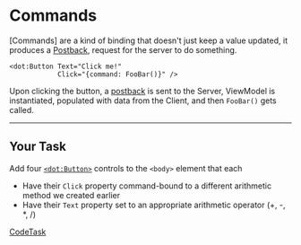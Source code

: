 # Commands

[Commands] are a kind of binding that doesn't just keep a value updated, it produces a [Postback],
request for the server to do something.

```dothtml
<dot:Button Text="Click me!"
            Click="{command: FooBar()}" />
```

Upon clicking the button, a [postback] is sent to the Server, ViewModel is instantiated, populated with data from the Client, and then `FooBar()` gets called.

---

## Your Task

Add four [`<dot:Button>`][button] controls to the `<body>` element that each

- Have their `Click` property command-bound to a different arithmetic method we created earlier
- Have their `Text` property set to an appropriate arithmetic operator (+, -, *, /)

[command]: https://www.dotvvm.com/docs/tutorials/basics-command-binding
[button]: https://www.dotvvm.com/docs/controls/businesspack/Button
[postback]: https://stackoverflow.com/questions/183254/what-is-a-postback

[CodeTask](/resources/principles/view_commands.dothtml.csx)